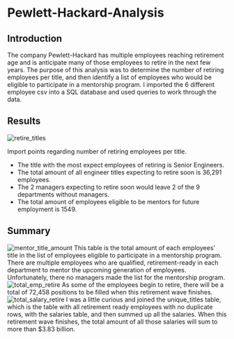 # Pewlett-Hackard-Analysis
## Introduction
The company Pewlett-Hackard has multiple employees reaching retirement age and is anticipate many of those employees to retire in the next few years. The purpose of this analysis was to determine the number of retiring employees per title, and then identify a list of employees who would be eligible to participate in a mentorship program. I imported the 6 different employee csv into a SQL database and used queries to work through the data.
## Results
![retire_titles](https://user-images.githubusercontent.com/56700719/153760145-a0c51005-b558-4ce5-8685-3169591f5e77.JPG) 
 
 Import points regarding number of retiring employees per title.
- The title with the most expect employees of retiring is Senior Engineers.
- The total amount of all engineer titles expecting to retire soon is 36,291 employees.
- The 2 managers expecting to retire soon would leave 2 of the 9 departments without managers.
- The total amount of employees eligible to be mentors for future employment is 1549.
## Summary
![mentor_title_amount](https://user-images.githubusercontent.com/56700719/153760182-8bc9cc03-860d-41ea-8866-12e493cae076.JPG)
This table is the total amount of each employees’ title in the list of employees eligible to participate in a mentorship program. There are multiple employees who are qualified, retirement-ready in each department to mentor the upcoming generation of employees. Unfortunately, there no managers made the list for the mentorship program.
![total_emp_retire](https://user-images.githubusercontent.com/56700719/153760202-84ae901d-f6c8-438f-ba0f-1c46baed771d.JPG)
As some of the employees begin to retire, there will be a total of 72,458 positions to be filled when this retirement wave finishes.
![total_salary_retire](https://user-images.githubusercontent.com/56700719/153760225-825684e9-e012-4a54-a990-f159d30b1c2b.JPG)
I was a little curious and joined the unique_titles table, which is the table with all retirement ready employees with no duplicate rows, with the salaries table, and then summed up all the salaries. When this retirement wave finishes, the total amount of all those salaries will sum to more than $3.83 billion.
